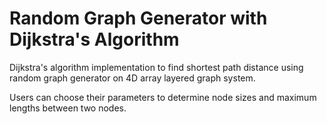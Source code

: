 # Random Graph Generator with Dijkstra's Algorithm
Dijkstra's algorithm implementation to find shortest path distance using random graph generator on 4D array layered graph system.

Users can choose their parameters to determine node sizes and maximum lengths between two nodes.
